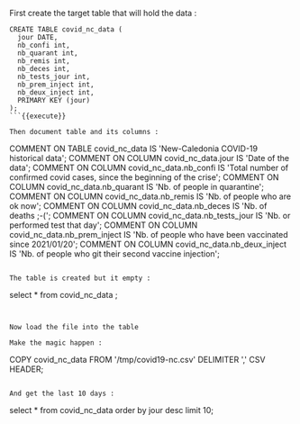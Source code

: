 First create the target table that will hold the data :

```
CREATE TABLE covid_nc_data (
  jour DATE,
  nb_confi int,
  nb_quarant int,
  nb_remis int,
  nb_deces int,
  nb_tests_jour int,
  nb_prem_inject int,
  nb_deux_inject int,
  PRIMARY KEY (jour)
);
```{{execute}}

Then document table and its columns :

```
COMMENT ON TABLE covid_nc_data IS 'New-Caledonia COVID-19 historical data';
COMMENT ON COLUMN covid_nc_data.jour IS 'Date of the data';
COMMENT ON COLUMN covid_nc_data.nb_confi IS 'Total number of confirmed covid cases, since the beginning of the crise';
COMMENT ON COLUMN covid_nc_data.nb_quarant IS 'Nb. of people in quarantine';
COMMENT ON COLUMN covid_nc_data.nb_remis IS 'Nb. of people who are ok now';
COMMENT ON COLUMN covid_nc_data.nb_deces IS 'Nb. of deaths ;-(';
COMMENT ON COLUMN covid_nc_data.nb_tests_jour IS 'Nb. or performed test that day';
COMMENT ON COLUMN covid_nc_data.nb_prem_inject IS 'Nb. of people who have been vaccinated since 2021/01/20';
COMMENT ON COLUMN covid_nc_data.nb_deux_inject IS 'Nb. of people who git their second vaccine injection';
```{{execute}}

The table is created but it empty :

```
select * from covid_nc_data ;
```{{execute}}


Now load the file into the table

Make the magic happen :

```
COPY covid_nc_data
FROM '/tmp/covid19-nc.csv'
DELIMITER ','
CSV HEADER;
```{{execute}}

And get the last 10 days : 

```
select * from covid_nc_data
order by jour desc
limit 10;
```{{execute}}
